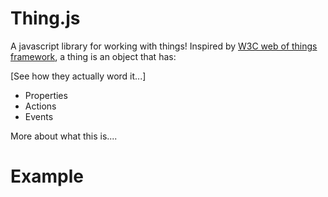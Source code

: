 # Thing.js

A javascript library for working with things! Inspired by [W3C web of things framework](), a thing is an object that has:

[See how they actually word it...]

* Properties
* Actions
* Events

More about what this is....


# Example



